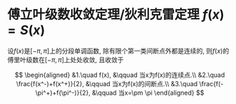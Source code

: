# 傅立叶级数收敛定理/狄利克雷定理 $f(x)=S(x)$

设$f(x)$是$[-\pi, \pi]$上的分段单调函数,
除有限个第一类间断点外都是连续的,
则$f(x)$的傅里叶级数在$[-\pi, \pi]$上处处收敛, 且收敛于

$$
\begin{aligned}
	&1.\quad f(x), &\qquad 当x为f(x)的连续点.\\
	&2.\quad \frac{f(x^-)+f(x^+)}{2}, &\qquad 当x为f(x)的间断点.\\
	&3.\quad \frac{f(-\pi^+)+f(\pi^-)}{2}, &\qquad 当x=\pm \pi
\end{aligned}
$$
